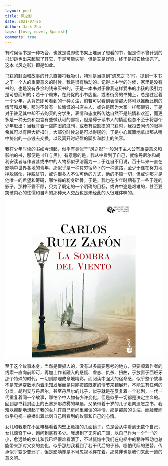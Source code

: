 ```yaml
---
layout: post
title: 风之影
date: 2021-07-26
Author: Jack Zhu
tags: [love, novel, Spanish]
comments: true
---
```

有时候读书是一种巧合，也就是说即使书架上堆满了想看的书，但是你不曾计划的书却跳也出来超越了其它，于是可能失望，但是又是好奇，终于是把它给读完了。这本《风之影》即是如此。

书籍的封面和故事的开头直接将我吸引，特别是当提到“遗忘之书”时，提到一本书之于一个人的重要意义的时候，我是很有触动的。记得上中学的时候，家里是没有书的，也是没有多余的钱来买书的，于是一本书对于像我这样爱书的小孩的吸引力是可想而知的；若干个周末，在局促的小书店里，或者街旁的书摊上，总是驻足着一个少年，从背景即可看到的一种关注，倘若可以看到表情那大体可以推断此刻的情节和发展。那时不曾有一位慷慨的书店主人，或许是因为大家一样都很穷，于是对于驻足其中却不去购买的穷学生，表情和态度所传达自然不是热情和欢迎，而更多是一种无奈和包含有些微认可的鄙视，但是碍于读书人的情面也总不至于将那个少年赶出；当我盯着一些陈旧的过刊，或者有些缺损的书籍时，我投去问询的眼神希冀可以有巨大折扣时，大部分时候总是可以得逞的，于是小心翼翼地拿出那从嘴中挤出的一点钱去交换，以及离开时轻盈的脚步和脸上的笑容。

我在少年时读的书如今想起，似乎有类似于“风之影”一般对于主人公有重要意义和影响的书，那便是《红与黑》。有意思的是，我从中看到了自己，就像丹尼尔和胡利安读者与作者甚或书中的人物都似乎溶而为一；于连自不用说，百十年来一直在影响中世界各地的青年，那似乎是一种贫穷宿命下的一种道路，至少于连在努力地挣脱宿命，挣脱贫穷，或许很多人不认可他的方式，他的不顾一切，但或许那才是他唯一的希望和筹码，哪怕摔的粉身碎骨。于是，我也在少年时期有了一些于连的影子，那种不管不顾，只为了既定的一个明确的目标，或许中途是艰难的，甚至要突破内心的怯懦和自卑的那种天人交战也是未经此的人很难体味的。

![shadow of wind](../assets/images/shadow_wind.jpg)

至于这个故事本身，当然是很抓人的，没有过多需要思考的地方，只要顺着作者的线索一直向前即可，再加上作者融入的悬疑、虐恋、仇杀、扭曲，于放置于西班牙那个特殊的时代，一切则顺理成章地精彩。而阅读中强大的宿命感，似乎整个故事不是充满变数地向着未知发展而是只能按照既定的情节来铺展开，不能生有任何的分叉。胡利安与丹尼尔，甚至丹尼尔的儿子，似乎就是在反复着一个悲剧，一代一代重复着同一个故事，哪怕个中人物有少许变化，但是似乎一切都是决定主义的。回到那书籍封面上的巴塞罗那浓雾的早晨，父亲带着十岁的儿子走向遗忘之书，我难以抑制地想起了我的女儿在自己房间里阅读的神情，那是那般的关注，而脸庞而似乎电视一般播出着此刻自己所看到的故事和自己的心情。

女儿和我走在小区电梯看着内壁上悬挂的几面镜子，总是会从中看到无数个自己，女儿惊奇于中，询问到底有多少。我想到了无穷的广阔，以自己作为一个“一”的小，愈远处的女儿和我已经很难看清了，不过恍惚中我们在电梯中的稍许移动也总能带来那对父女的变化，似乎那刻我看到了若干代后的子孙，哪怕代际的更替，传承似乎变少变弱了，但是影响却是不可忽视地存在着。那莫非也是我们来此一遭的意义吧。
